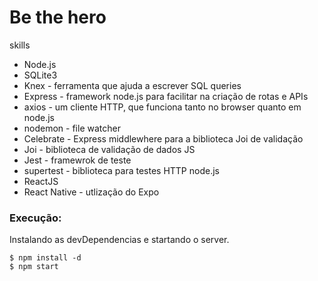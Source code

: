 # Be the hero

skills

  - Node.js
  - SQLite3
  - Knex - ferramenta que ajuda a escrever SQL queries
  - Express - framework node.js para facilitar na criação de rotas e APIs
  - axios - um cliente HTTP, que funciona tanto no browser quanto em node.js
  - nodemon - file watcher
  - Celebrate - Express middlewhere para a biblioteca Joi de validação
  - Joi - biblioteca de validação de dados JS
  - Jest - framewrok de teste
  - supertest - biblioteca para testes HTTP node.js
  - ReactJS
  - React Native - utlização do Expo 

### Execução:

Instalando as devDependencias e startando o server.

```
$ npm install -d
$ npm start
```
